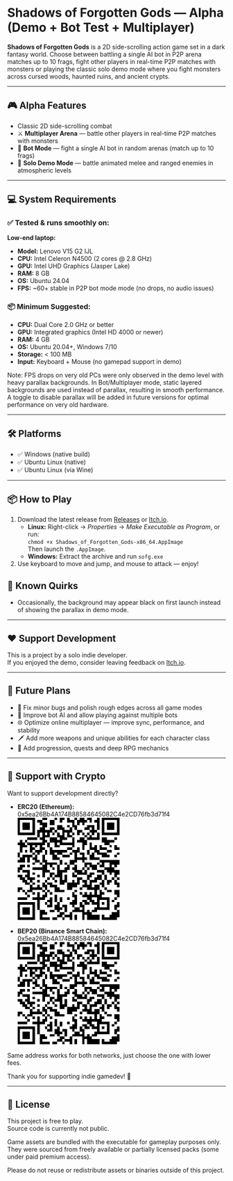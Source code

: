 # Shadows of Forgotten Gods — Alpha (Demo + Bot Test + Multiplayer)

**Shadows of Forgotten Gods** is a 2D side-scrolling action game set in a dark fantasy world.
Choose between battling a single AI bot in P2P arena matches up to 10 frags, fight other players in real-time P2P matches with monsters or playing the classic solo demo mode where you fight monsters across cursed woods, haunted ruins, and ancient crypts.

---

## 🎮 Alpha Features

- Classic 2D side-scrolling combat
- ⚔️ **Multiplayer Arena** — battle other players in real-time P2P matches with monsters
- 🤖 **Bot Mode** — fight a single AI bot in random arenas (match up to 10 frags)
- 🧟 **Solo Demo Mode** — battle animated melee and ranged enemies in atmospheric levels

---

## 💻 System Requirements

### ✅ Tested & runs smoothly on:

**Low-end laptop:**  
- **Model:** Lenovo V15 G2 IJL  
- **CPU:** Intel Celeron N4500 (2 cores @ 2.8 GHz)  
- **GPU:** Intel UHD Graphics (Jasper Lake)  
- **RAM:** 8 GB  
- **OS:** Ubuntu 24.04  
- **FPS:** ~60+ stable in P2P bot mode mode (no drops, no audio issues)

### 📦 Minimum Suggested:

- **CPU:** Dual Core 2.0 GHz or better  
- **GPU:** Integrated graphics (Intel HD 4000 or newer)  
- **RAM:** 4 GB  
- **OS:** Ubuntu 20.04+, Windows 7/10  
- **Storage:** < 100 MB
- **Input:** Keyboard + Mouse (no gamepad support in demo)

Note: FPS drops on very old PCs were only observed in the demo level with heavy parallax backgrounds.
In Bot/Multiplayer mode, static layered backgrounds are used instead of parallax, resulting in smooth performance.
A toggle to disable parallax will be added in future versions for optimal performance on very old hardware.

---

## 🛠️ Platforms

- ✅ Windows (native build)
- ✅ Ubuntu Linux (native)
- ✅ Ubuntu Linux (via Wine)

---

## 📦 How to Play

1. Download the latest release from [Releases](https://github.com/allexstorm/Shadows-of-Forgotten-Gods-Releases/releases) or [Itch.io](https://allexstorm.itch.io/shadows-of-forgotten-gods).
   - **Linux:** Right-click → *Properties* → *Make Executable as Program*, or run:  
     `chmod +x Shadows_of_Forgotten_Gods-x86_64.AppImage`  
     Then launch the `.AppImage`.
   - **Windows:** Extract the archive and run `sofg.exe`
2. Use keyboard to move and jump, and mouse to attack — enjoy!

## 🚧 Known Quirks

- Occasionally, the background may appear black on first launch instead of showing the parallax in demo mode.

---

## ❤️ Support Development

This is a project by a solo indie developer.  
If you enjoyed the demo, consider leaving feedback on [Itch.io](https://allexstorm.itch.io/shadows-of-forgotten-gods).

---

## 🧪 Future Plans

- 🔧 Fix minor bugs and polish rough edges across all game modes  
- 🧠 Improve bot AI and allow playing against multiple bots 
- 🌐 Optimize online multiplayer — improve sync, performance, and stability  
- 🗡️ Add more weapons and unique abilities for each character class  
- 📜 Add progression, quests and deep RPG mechanics  

---

## 💸 Support with Crypto

Want to support development directly?  

- **ERC20 (Ethereum):**              
0x5ea26Bb4A174B88584645082C4e2CD76fb3d71f4
![Support from Ethereum](https://raw.githubusercontent.com/allexstorm/Shadows-of-Forgotten-Gods-Releases/main/QR/Ethereum-ERC20-QRCODE.png)

- **BEP20 (Binance Smart Chain):**   
0x5ea26Bb4A174B88584645082C4e2CD76fb3d71f4
![Support from BNB](https://raw.githubusercontent.com/allexstorm/Shadows-of-Forgotten-Gods-Releases/main/QR/BNB-BEP20-QRCODE.png)

Same address works for both networks, just choose the one with lower fees.

Thank you for supporting indie gamedev! 🙏

---

## 🧠 License

This project is free to play.  
Source code is currently not public.

Game assets are bundled with the executable for gameplay purposes only.  
They were sourced from freely available or partially licensed packs (some under paid premium access).

Please do not reuse or redistribute assets or binaries outside of this project.